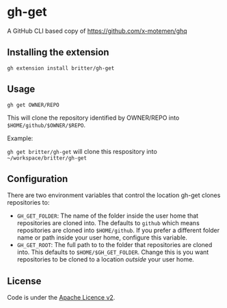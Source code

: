 # gh-get

A GitHub CLI based copy of https://github.com/x-motemen/ghq

## Installing the extension

`gh extension install britter/gh-get`

## Usage

`gh get OWNER/REPO`

This will clone the repository identified by OWNER/REPO into `$HOME/github/$OWNER/$REPO`.

Example:

`gh get britter/gh-get` will clone this respository into `~/workspace/britter/gh-get`

## Configuration

There are two environment variables that control the location gh-get clones repositories to:

- `GH_GET_FOLDER`: The name of the folder inside the user home that repositories are cloned into. The defaults to `github` which means repositories are cloned into `$HOME/github`. If you prefer a different folder name or path inside your user home, configure this variable.
- `GH_GET_ROOT`: The full path to to the folder that repositories are cloned into. This defaults to `$HOME/$GH_GET_FOLDER`. Change this is you want repositories to be cloned to a location _outside_ your user home. 

## License

Code is under the [Apache Licence v2](https://www.apache.org/licenses/LICENSE-2.0.txt).
